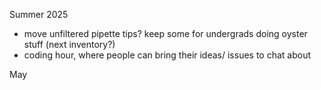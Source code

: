 Summer 2025
- move unfiltered pipette tips? keep some for undergrads doing oyster stuff (next inventory?)
- coding hour, where people can bring their ideas/ issues to chat about 

May 